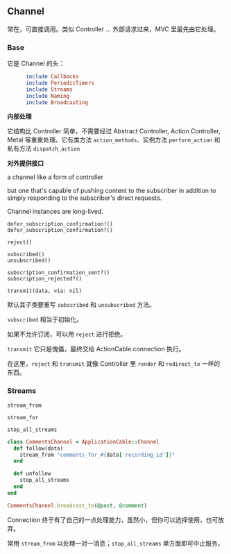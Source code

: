 ## Channel

常在，可直接调用。类似 Controller ... 外部请求过来，MVC 里最先由它处理。

### Base

它是 Channel 的头：

```ruby
      include Callbacks
      include PeriodicTimers
      include Streams
      include Naming
      include Broadcasting
```

**内部处理**

它结构比 Controller 简单，不需要经过 Abstract Controller, Action Controller, Metal 等重重处理。它有类方法 `action_methods`、实例方法 `perform_action` 和私有方法 `dispatch_action`

**对外提供接口**

a channel like a form of controller

but one that's capable of pushing content to the subscriber in addition to simply responding to the subscriber's direct requests.

Channel instances are long-lived. 

```
defer_subscription_confirmation!()
defer_subscription_confirmation?()

reject()

subscribed()
unsubscribed()

subscription_confirmation_sent?()
subscription_rejected?()

transmit(data, via: nil)
```

默认其子类要重写 `subscribed` 和 `unsubscribed` 方法。

`subscribed` 相当于初始化。

如果不允许订阅，可以用 `reject` 进行拒绝。

`transmit` 它只是傀儡，最终交给 ActionCable.connection 执行。

在这里，`reject` 和 `transmit` 就像 Controller 里 `render` 和 `redirect_to` 一样的东西。

### Streams

```
stream_from

stream_for

stop_all_streams
```

```ruby
class CommentsChannel < ApplicationCable::Channel
  def follow(data)
    stream_from "comments_for_#{data['recording_id']}"
  end

  def unfollow
    stop_all_streams
  end
end

CommentsChannel.broadcast_to(@post, @comment)
```

Connection 终于有了自己的一点处理能力，虽然小，但你可以选择使用，也可放弃。

常用 `stream_from` 以处理一对一消息；`stop_all_streams` 单方面即可中止服务。
